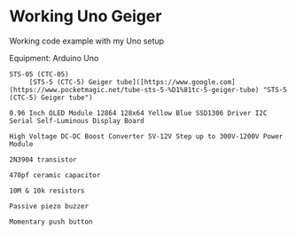 # Working Uno Geiger
 Working code example with my Uno setup

Equipment:
    Arduino Uno

    STS-05 (CTC-05)
         [STS-5 (СTC-5) Geiger tube]([https://www.google.com](https://www.pocketmagic.net/tube-sts-5-%D1%81tc-5-geiger-tube) "STS-5 (СTC-5) Geiger tube")

    0.96 Inch OLED Module 12864 128x64 Yellow Blue SSD1306 Driver I2C Serial Self-Luminous Display Board

    High Voltage DC-DC Boost Converter 5V-12V Step up to 300V-1200V Power Module

    2N3904 transistor

    470pf ceramic capacitor

    10M & 10k resistors

    Passive piezo buzzer

    Momentary push button

